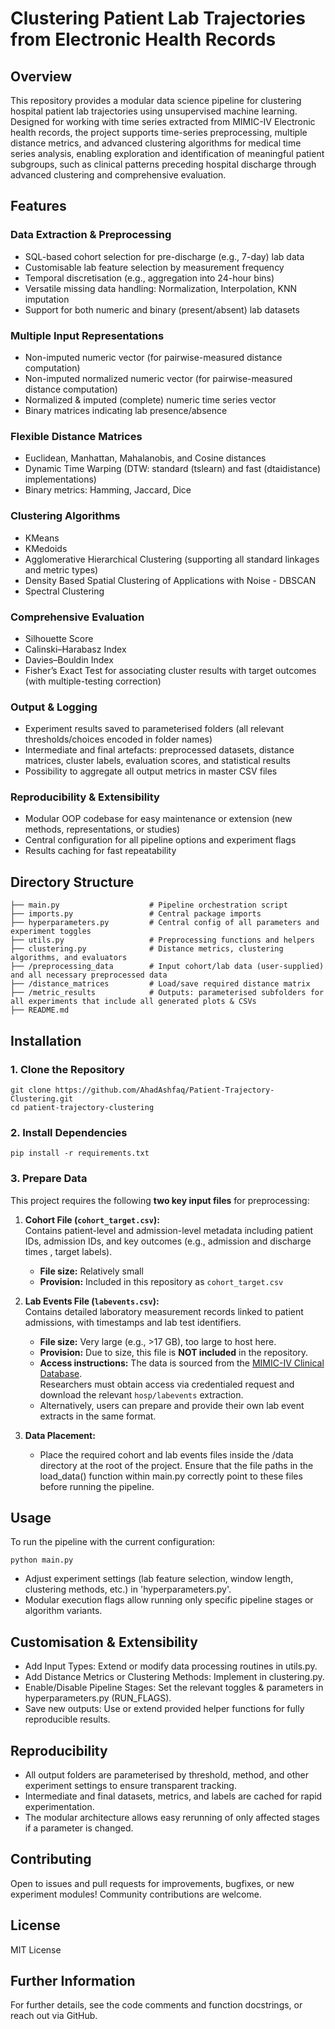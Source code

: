 # Clustering Patient Lab Trajectories from Electronic Health Records
## Overview
This repository provides a modular data science pipeline for clustering hospital patient lab trajectories using unsupervised machine learning. Designed for working with time series extracted from MIMIC-IV Electronic health records, the project supports time-series preprocessing, multiple distance metrics, and advanced clustering algorithms for medical time series analysis, enabling exploration and identification of meaningful patient subgroups, such as clinical patterns preceding hospital discharge through advanced clustering and comprehensive evaluation.

## Features
### Data Extraction & Preprocessing
* SQL-based cohort selection for pre-discharge (e.g., 7-day) lab data
* Customisable lab feature selection by measurement frequency
* Temporal discretisation (e.g., aggregation into 24-hour bins)
* Versatile missing data handling: Normalization, Interpolation, KNN imputation
* Support for both numeric and binary (present/absent) lab datasets

### Multiple Input Representations
* Non-imputed numeric vector (for pairwise-measured distance computation)
* Non-imputed normalized numeric vector (for pairwise-measured distance computation)
* Normalized & imputed (complete) numeric time series vector
* Binary matrices indicating lab presence/absence

### Flexible Distance Matrices
* Euclidean, Manhattan, Mahalanobis, and Cosine distances
* Dynamic Time Warping (DTW: standard (tslearn) and fast (dtaidistance) implementations)
* Binary metrics: Hamming, Jaccard, Dice

### Clustering Algorithms
* KMeans
* KMedoids
* Agglomerative Hierarchical Clustering (supporting all standard linkages and metric types)
* Density Based Spatial Clustering of Applications with Noise - DBSCAN
* Spectral Clustering

### Comprehensive Evaluation
* Silhouette Score
* Calinski–Harabasz Index
* Davies–Bouldin Index
* Fisher’s Exact Test for associating cluster results with target outcomes (with multiple-testing correction)

### Output & Logging
* Experiment results saved to parameterised folders (all relevant thresholds/choices encoded in folder names)
* Intermediate and final artefacts: preprocessed datasets, distance matrices, cluster labels, evaluation scores, and statistical results
* Possibility to aggregate all output metrics in master CSV files

### Reproducibility & Extensibility
* Modular OOP codebase for easy maintenance or extension (new methods, representations, or studies)
* Central configuration for all pipeline options and experiment flags
* Results caching for fast repeatability

## Directory Structure
```
├── main.py                    # Pipeline orchestration script
├── imports.py                 # Central package imports
├── hyperparameters.py         # Central config of all parameters and experiment toggles
├── utils.py                   # Preprocessing functions and helpers 
├── clustering.py              # Distance metrics, clustering algorithms, and evaluators 
├── /preprocessing_data        # Input cohort/lab data (user-supplied) and all necessary preprocessed data
├── /distance_matrices         # Load/save required distance matrix  
├── /metric_results            # Outputs: parameterised subfolders for all experiments that include all generated plots & CSVs
├── README.md
```

## Installation
### 1. Clone the Repository
```
git clone https://github.com/AhadAshfaq/Patient-Trajectory-Clustering.git
cd patient-trajectory-clustering
```
### 2. Install Dependencies
```
pip install -r requirements.txt
```

### 3. Prepare Data
This project requires the following **two key input files** for preprocessing:

1. **Cohort File (`cohort_target.csv`):**  
   Contains patient-level and admission-level metadata including patient IDs, admission IDs, and key outcomes (e.g., admission and discharge times , target labels).  
   * **File size:** Relatively small  
   * **Provision:** Included in this repository as `cohort_target.csv`

2. **Lab Events File (`labevents.csv`):**  
   Contains detailed laboratory measurement records linked to patient admissions, with timestamps and lab test identifiers.  
   * **File size:** Very large (e.g., >17 GB), too large to host here.  
   * **Provision:** Due to size, this file is **NOT included** in the repository.  
   * **Access instructions:** The data is sourced from the [MIMIC-IV Clinical Database](https://physionet.org/content/mimiciv).  
     Researchers must obtain access via credentialed request and download the relevant `hosp/labevents` extraction.  
   * Alternatively, users can prepare and provide their own lab event extracts in the same format.

3. **Data Placement:**
   * Place the required cohort and lab events files inside the /data directory at the root of the project. Ensure that the file paths in the load_data() function within main.py correctly point to these files before running the pipeline.

## Usage
To run the pipeline with the current configuration:
```
python main.py
```

* Adjust experiment settings (lab feature selection, window length, clustering methods, etc.) in 'hyperparameters.py'.
* Modular execution flags allow running only specific pipeline stages or algorithm variants.

## Customisation & Extensibility
* Add Input Types: Extend or modify data processing routines in utils.py.
* Add Distance Metrics or Clustering Methods: Implement in clustering.py.
* Enable/Disable Pipeline Stages: Set the relevant toggles & parameters in hyperparameters.py (RUN_FLAGS).
* Save new outputs: Use or extend provided helper functions for fully reproducible results.

## Reproducibility
* All output folders are parameterised by threshold, method, and other experiment settings to ensure transparent tracking.
* Intermediate and final datasets, metrics, and labels are cached for rapid experimentation.
* The modular architecture allows easy rerunning of only affected stages if a parameter is changed.

## Contributing
Open to issues and pull requests for improvements, bugfixes, or new experiment modules! Community contributions are welcome.

## License
MIT License

## Further Information
For further details, see the code comments and function docstrings, or reach out via GitHub.
















